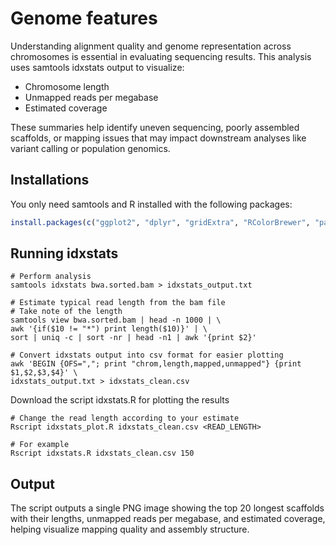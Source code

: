 # Genome features
Understanding alignment quality and genome representation across chromosomes is essential in evaluating sequencing results. This analysis uses samtools idxstats output to visualize:
- Chromosome length  
- Unmapped reads per megabase  
- Estimated coverage  

These summaries help identify uneven sequencing, poorly assembled scaffolds, or mapping issues that may impact downstream analyses like variant calling or population genomics.

## Installations
You only need samtools and R installed with the following packages:

```r
install.packages(c("ggplot2", "dplyr", "gridExtra", "RColorBrewer", "patchwork"))
```

## Running idxstats

```
# Perform analysis
samtools idxstats bwa.sorted.bam > idxstats_output.txt
```

```
# Estimate typical read length from the bam file
# Take note of the length
samtools view bwa.sorted.bam | head -n 1000 | \
awk '{if($10 != "*") print length($10)}' | \
sort | uniq -c | sort -nr | head -n1 | awk '{print $2}'
```

```
# Convert idxstats output into csv format for easier plotting 
awk 'BEGIN {OFS=","; print "chrom,length,mapped,unmapped"} {print $1,$2,$3,$4}' \
idxstats_output.txt > idxstats_clean.csv
```
Download the script idxstats.R for plotting the results
```
# Change the read length according to your estimate
Rscript idxstats_plot.R idxstats_clean.csv <READ_LENGTH>

# For example
Rscript idxstats.R idxstats_clean.csv 150
```
## Output
The script outputs a single PNG image showing the top 20 longest scaffolds with their lengths, unmapped reads per megabase, and estimated coverage, helping visualize mapping quality and assembly structure.
